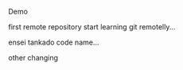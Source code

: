 Demo

first remote repository
start learning git remotelly...

ensei tankado code name...

other changing
